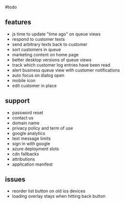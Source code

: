 #todo

## features
- js time to update "time ago" on queue views
- respond to customer texts
- send arbitrary texts back to customer
- sort customers in queue
- marketing content on home page
- better desktop versions of queue views
- track which customer log entries have been read
- alert business queue view with customer notifications
- auto focus on dialog open
- mobile icon
- edit customer in place

## support
- password reset
- contact us
- domain name
- privacy policy and term of use
- google analytics
- text message limits
- sign in with google
- azure deployment slots
- cdn fallbacks
- attributions
- application manifest

## issues
- reorder list button on old ios devices
- loading overlay stays when hitting back button